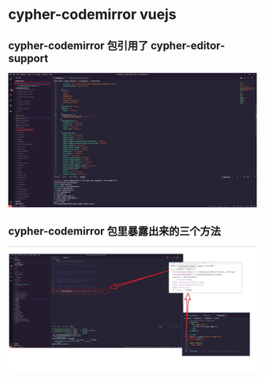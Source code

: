 #  cypher-codemirror vuejs

## cypher-codemirror 包引用了 cypher-editor-support

![](images/Snipaste_2019-08-22_14-21-04.jpg)

## cypher-codemirror 包里暴露出来的三个方法

![](images/Snipaste_2019-08-22_14-38-58.jpg)